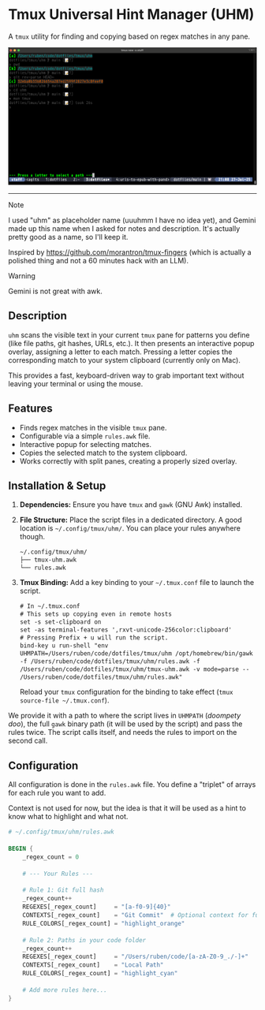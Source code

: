 # Tmux Universal Hint Manager (UHM)

A `tmux` utility for finding and copying based on regex matches in any pane.

![](https://raw.githubusercontent.com/rberenguel/dotfiles/refs/heads/main/tmux/uhm/uhm.png)

---

> [!NOTE]
> I used "uhm" as placeholder name (uuuhmm I have no idea yet), and Gemini made up this
> name when I asked for notes and description. It's actually pretty good as a name, so I'll keep it.

Inspired by https://github.com/morantron/tmux-fingers (which is actually a polished thing and not
a 60 minutes hack with an LLM).

> [!WARNING]
> Gemini is not great with awk.

## Description

`uhm` scans the visible text in your current `tmux` pane for patterns you define (like file paths, git hashes, URLs, etc.). It then presents an interactive popup overlay, assigning a letter to each match. Pressing a letter copies the corresponding match to your system clipboard (currently only on Mac).

This provides a fast, keyboard-driven way to grab important text without leaving your terminal or using the mouse.

## Features

* Finds regex matches in the visible `tmux` pane.
* Configurable via a simple `rules.awk` file.
* Interactive popup for selecting matches.
* Copies the selected match to the system clipboard.
* Works correctly with split panes, creating a properly sized overlay.

## Installation & Setup

1.  **Dependencies:** Ensure you have `tmux` and `gawk` (GNU Awk) installed.

2.  **File Structure:** Place the script files in a dedicated directory. A good location is `~/.config/tmux/uhm/`. You can place your rules anywhere though.

    ```
    ~/.config/tmux/uhm/
    ├── tmux-uhm.awk
    └── rules.awk
    ```

3.  **Tmux Binding:** Add a key binding to your `~/.tmux.conf` file to launch the script.

    ```tmux
    # In ~/.tmux.conf
    # This sets up copying even in remote hosts
    set -s set-clipboard on
    set -as terminal-features ',rxvt-unicode-256color:clipboard'
    # Pressing Prefix + u will run the script.
    bind-key u run-shell "env UHMPATH=/Users/ruben/code/dotfiles/tmux/uhm /opt/homebrew/bin/gawk -f /Users/ruben/code/dotfiles/tmux/uhm/rules.awk -f /Users/ruben/code/dotfiles/tmux/uhm/tmux-uhm.awk -v mode=parse -- /Users/ruben/code/dotfiles/tmux/uhm/rules.awk"
    ```
    Reload your `tmux` configuration for the binding to take effect (`tmux source-file ~/.tmux.conf`).

We provide it with a path to where the script lives in `UHMPATH` (_doompety doo_), the full `gawk` binary path (it will be used by the script) and 
pass the rules twice. The script calls itself, and needs the rules to import on the second call.

## Configuration

All configuration is done in the `rules.awk` file. You define a "triplet" of arrays for each rule you want to add.

Context is not used for now, but the idea is that it will be used as a hint to know what to highlight and what not.

```awk
# ~/.config/tmux/uhm/rules.awk

BEGIN {
    _regex_count = 0

    # --- Your Rules ---

    # Rule 1: Git full hash
    _regex_count++
    REGEXES[_regex_count]     = "[a-f0-9]{40}"
    CONTEXTS[_regex_count]    = "Git Commit"  # Optional context for future use
    RULE_COLORS[_regex_count] = "highlight_orange"

    # Rule 2: Paths in your code folder
    _regex_count++
    REGEXES[_regex_count]     = "/Users/ruben/code/[a-zA-Z0-9_./-]+"
    CONTEXTS[_regex_count]    = "Local Path"
    RULE_COLORS[_regex_count] = "highlight_cyan"

    # Add more rules here...
}